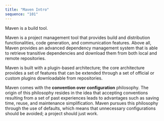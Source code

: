 ```yaml
---
title: "Maven Intro"
sequence: "101"
---
```


Maven is a build tool.

Maven is a project management tool
that provides build and distribution functionalities, code generation, and communication features.
Above all, Maven provides an advanced dependency management system
that is able to retrieve transitive dependencies and download them from both local and remote repositories.

Maven is built with a plugin-based architecture;
the core architecture provides a set of features that can be extended
through a set of official or custom plugins downloadable from repositories.

Maven comes with the **convention over configuration** philosophy.
The origin of this philosophy resides in the idea
that accepting conventions resulting from a set of past experiences leads to advantages
such as saving time, reuse, and maintenance simplification.
Maven pursues this philosophy through the use of defaults,
which means that unnecessary configurations should be avoided; a project should just work.


